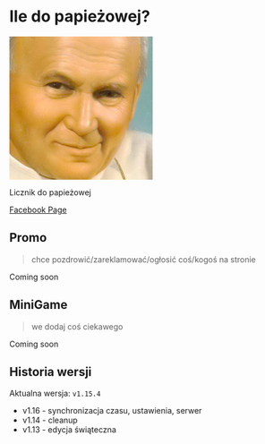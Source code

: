 # Ile do papieżowej?
<img align="center" src="public/media/icon_256.png" alt="papież">

Licznik do papieżowej

[Facebook Page](https://www.facebook.com/iledopapiezowej)

## Promo
> chce pozdrowić/zareklamować/ogłosić coś/kogoś na stronie

Coming soon

## MiniGame
> we dodaj coś ciekawego

Coming soon

## Historia wersji
Aktualna wersja: `v1.15.4`
- v1.16 - synchronizacja czasu, ustawienia, serwer
- v1.14 - cleanup
- v1.13 - edycja świąteczna